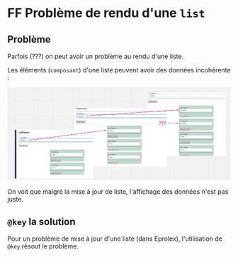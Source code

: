 # FF Problème de rendu d'une `list`

## Problème

Parfois (???) on peut avoir un problème au rendu d'une liste.

Les éléments (`composant`) d'une liste peuvent avoir des données incohérente :

<img src="assets/inconscecante-data-list-display.png" alt="inconscecante-data-list-display" />

On voit que malgré la mise à jour de liste, l'affichage des données n'est pas juste.



## `@key` la solution

Pour un problème de mise à jour d'une liste (dans Eprolex), l'utilisation de `@key` résout le problème.